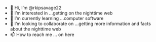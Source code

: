 - 👋 Hi, I’m @rkipsavage22
- 👀 I’m interested in ...getting on the nighttime web
- 🌱 I’m currently learning ...computer software 
- 💞️ I’m looking to collaborate on ...getting more information and facts about the nighttime web
- 📫 How to reach me ... on here 

<!---
rkipsavage22/rkipsavage22 is a ✨ special ✨ repository because its `README.md` (this file) appears on your GitHub profile.
You can click the Preview link to take a look at your changes.
--->
